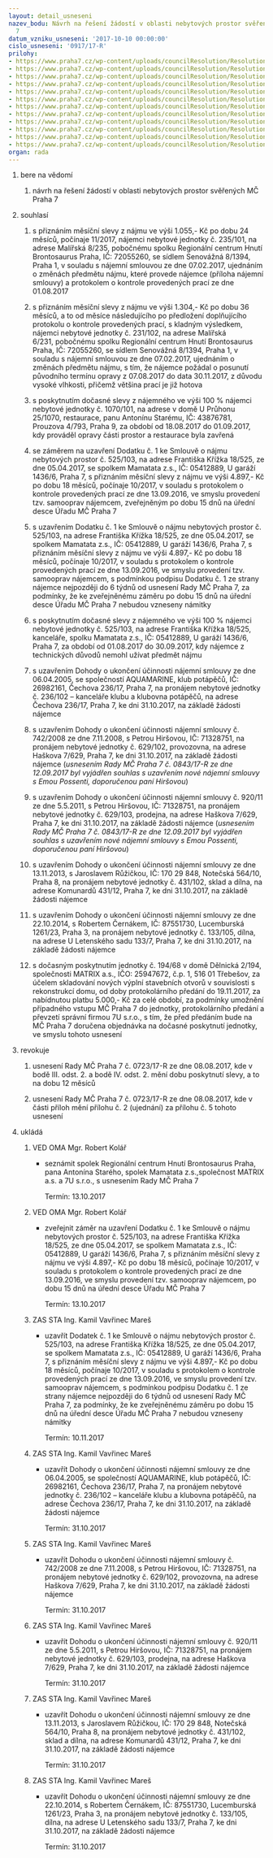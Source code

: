 ```yaml
---
layout: detail_usneseni
nazev_bodu: Návrh na řešení žádostí v oblasti nebytových prostor svěřených MČ Praha
  7
datum_vzniku_usneseni: '2017-10-10 00:00:00'
cislo_usneseni: '0917/17-R'
prilohy:
- https://www.praha7.cz/wp-content/uploads/councilResolution/Resolutions/29565/export/01_NBP20171010~255984.docx
- https://www.praha7.cz/wp-content/uploads/councilResolution/Resolutions/29565/export/02_NBP20171010~255983.pdf
- https://www.praha7.cz/wp-content/uploads/councilResolution/Resolutions/29565/export/03_NBP20171010~255982.pdf
- https://www.praha7.cz/wp-content/uploads/councilResolution/Resolutions/29565/export/04_NBP20171010~255981.pdf
- https://www.praha7.cz/wp-content/uploads/councilResolution/Resolutions/29565/export/05_NBP20171010~255980.docx
- https://www.praha7.cz/wp-content/uploads/councilResolution/Resolutions/29565/export/06_NBP20171010~255979.pdf
- https://www.praha7.cz/wp-content/uploads/councilResolution/Resolutions/29565/export/07_NBP20171010~255978.doc
- https://www.praha7.cz/wp-content/uploads/councilResolution/Resolutions/29565/export/08_NBP20171010~255977.pdf
- https://www.praha7.cz/wp-content/uploads/councilResolution/Resolutions/29565/export/09_NBP20171010~255976.pdf
- https://www.praha7.cz/wp-content/uploads/councilResolution/Resolutions/29565/export/10_NBP20171010~255975.pdf
- https://www.praha7.cz/wp-content/uploads/councilResolution/Resolutions/29565/export/11_NBP20171010~255974.pdf
- https://www.praha7.cz/wp-content/uploads/councilResolution/Resolutions/29565/export/export~295107.pdf
organ: rada
---
```

<ol id="urzList" class="urzList_view"><li class="urzClass1" id=""><span name="1">bere na vědomí</span><ol class="urzOlClass decimal "><li class="urzClass2" id="" style="text-align: left;"><span><p>návrh na řešení žádostí v oblasti nebytových prostor svěřených MČ Praha 7</p></span></li></ol></li><li class="urzClass1" id=""><span name="26">souhlasí</span><ol class="urzOlClass decimal " id=""><li class="urzClass2" id="" style="text-align: left;"><span><p>s přiznáním měsíční slevy z nájmu ve výši 1.055,- Kč po dobu 24 měsíců, počínaje 11/2017, nájemci nebytové jednotky č. 235/101, na adrese Malířská 8/235,&nbsp;pobočnému spolku Regionální centrum Hnutí Brontosaurus Praha, IČ: 72055260, se sídlem Senovážná 8/1394, Praha 1, v souladu s nájemní smlouvou ze dne 07.02.2017, ujednáním o změnách předmětu nájmu, které provede nájemce (příloha nájemní smlouvy) a protokolem o kontrole provedených prací ze dne 01.08.2017<br></p></span></li><li class="urzClass2" id="" style="text-align: left;"><span><p>s přiznáním měsíční slevy z nájmu ve výši 1.304,- Kč po dobu 36 měsíců, a to od měsíce následujícího po předložení doplňujícího protokolu o kontrole provedených prací, s kladným výsledkem, nájemci nebytové jednotky č. 231/102, na adrese Malířská 6/231,&nbsp;pobočnému spolku Regionální centrum Hnutí Brontosaurus Praha, IČ: 72055260, se sídlem Senovážná 8/1394, Praha 1, v souladu s nájemní smlouvou ze dne 07.02.2017, ujednáním o změnách předmětu nájmu, s tím, že nájemce požádal o posunutí původního termínu opravy z 07.08.2017 do data 30.11.2017, z důvodu vysoké vlhkosti, přičemž většina prací je již hotova<br></p></span></li><li class="urzClass2" id="" style="text-align: left;"><span><p>s poskytnutím dočasné slevy z nájemného ve výši 100 % nájemci nebytové jednotky č. 1070/101, na adrese v domě U Průhonu 25/1070, restaurace, panu Antonínu Starému, IČ: 43876781, Prouzova 4/793, Praha 9, za období od 18.08.2017 do 01.09.2017, kdy prováděl opravy části prostor a restaurace byla zavřená</p></span></li><li class="urzClass2" id="" style="text-align: left;"><span><p>se záměrem na uzavření Dodatku č. 1 ke Smlouvě o nájmu nebytových prostor č. 525/103, na adrese Františka Křížka 18/525, ze dne 05.04.2017, se spolkem Mamatata z.s., IČ: 05412889, U garáží 1436/6, Praha 7, s přiznáním měsíční slevy z nájmu ve výši 4.897,- Kč po dobu 18 měsíců, počínaje 10/2017, v souladu s protokolem o kontrole provedených prací ze dne 13.09.2016, ve smyslu provedení tzv. samooprav nájemcem, zveřejněným po dobu 15 dnů na úřední desce Úřadu MČ Praha 7<br></p></span></li><li class="urzClass2" id="" style="text-align: left;"><span><p>s uzavřením Dodatku č. 1 ke Smlouvě o nájmu nebytových prostor č. 525/103, na adrese Františka Křížka 18/525, ze dne 05.04.2017, se spolkem Mamatata z.s., IČ: 05412889, U garáží 1436/6, Praha 7, s přiznáním měsíční slevy z nájmu ve výši 4.897,- Kč po dobu 18 měsíců, počínaje 10/2017, v souladu s protokolem o kontrole provedených prací ze dne 13.09.2016, ve smyslu provedení tzv. samooprav nájemcem, s podmínkou podpisu Dodatku č. 1 ze strany nájemce nejpozději do 6 týdnů od usnesení Rady MČ Praha 7, za podmínky, že ke zveřejněnému záměru po dobu 15 dnů na úřední desce Úřadu MČ Praha 7 nebudou vzneseny námitky</p></span></li><li class="urzClass2" id="" style="text-align: left;"><span><p>s poskytnutím dočasné slevy z nájemného ve výši 100 % nájemci nebytové jednotky č. 525/103, na adrese Františka Křížka 18/525, kanceláře, spolku Mamatata z.s., IČ: 05412889, U garáží 1436/6, Praha 7, za období od 01.08.2017 do 30.09.2017, kdy nájemce z technických důvodů nemohl užívat předmět nájmu<br></p></span></li><li class="urzClass2" id="" style="text-align: left;"><span><p>s uzavřením Dohody o ukončení účinnosti nájemní smlouvy ze dne 06.04.2005, se společností AQUAMARINE, klub potápěčů, IČ: 26982161, Čechova 236/17, Praha 7, na pronájem nebytové jednotky č. 236/102 – kanceláře klubu a klubovna potápěčů, na adrese Čechova 236/17, Praha 7, ke dni 31.10.2017, na základě žádosti nájemce</p></span></li><li class="urzClass2" id="" style="text-align: left;"><span><p>s uzavřením Dohody o ukončení účinnosti nájemní smlouvy č. 742/2008 ze dne 7.11.2008, s Petrou Hiršovou, IČ: 71328751, na pronájem nebytové jednotky č. 629/102, provozovna, na adrese Haškova 7/629, Praha 7, ke dni 31.10.2017, na základě žádosti nájemce (<em>usnesením Rady MČ Praha 7 č. 0843/17-R ze dne 12.09.2017 byl vyjádřen souhlas s uzavřením nové nájemní smlouvy s Emou Possenti, doporučenou paní Hiršovou</em>)<br></p></span></li><li class="urzClass2" id="" style="text-align: left;"><span><p>s uzavřením Dohody o ukončení účinnosti nájemní smlouvy č. 920/11 ze dne 5.5.2011, s Petrou Hiršovou, IČ: 71328751, na pronájem nebytové jednotky č. 629/103, prodejna, na adrese Haškova 7/629, Praha 7, ke dni 31.10.2017, na základě žádosti nájemce (<em>usnesením Rady MČ Praha 7 č. 0843/17-R ze dne 12.09.2017 byl vyjádřen souhlas s uzavřením nové nájemní smlouvy s Emou Possenti, doporučenou paní Hiršovou</em>)<br></p></span></li><li class="urzClass2" id="" style="text-align: left;"><span><p>s uzavřením Dohody o ukončení účinnosti nájemní smlouvy ze dne 13.11.2013, s Jaroslavem Růžičkou, IČ: 170 29 848, Notečská 564/10, Praha 8, na pronájem nebytové jednotky č. 431/102, sklad a dílna, na adrese Komunardů 431/12, Praha 7, ke dni 31.10.2017, na základě žádosti nájemce</p></span></li><li class="urzClass2" id="" style="text-align: left;"><span><p>s uzavřením Dohody o ukončení účinnosti nájemní smlouvy ze dne 22.10.2014, s Robertem Černákem, IČ: 87551730, Lucemburská 1261/23, Praha 3, na pronájem nebytové jednotky č. 133/105, dílna, na adrese U Letenského sadu 133/7, Praha 7, ke dni 31.10.2017, na základě žádosti nájemce</p></span></li><li class="urzClass2" id="" style="text-align: left;"><span><p>s dočasným poskytnutím jednotky č. 194/68 v domě Dělnická 2/194, společnosti MATRIX a.s., IČO: 25947672, č.p. 1, 516 01 Třebešov, za účelem skladování nových výplní stavebních otvorů v souvislosti s rekonstrukcí domu, od doby protokolárního předání do 19.11.2017, za nabídnutou platbu 5.000,- Kč za celé období, za podmínky umožnění případného vstupu MČ Praha 7 do jednotky, protokolárního předání a převzetí správní firmou 7U s.r.o., s tím, že před předáním bude na MČ Praha 7 doručena objednávka na dočasné poskytnutí jednotky, ve smyslu tohoto usnesení</p></span></li></ol></li><li class="urzClass1" id=""><span name="21">revokuje</span><ol class="urzOlClass decimal "><li class="urzClass2" id="" style="text-align: left;"><span><p>usnesení Rady MČ Praha 7 č. 0723/17-R ze dne 08.08.2017, kde v bodě III. odst. 2. a bodě IV. odst. 2. mění dobu poskytnutí slevy, a to na dobu 12 měsíců</p></span></li><li class="urzClass2" id="" style="text-align: left;"><span><p>usnesení Rady MČ Praha 7 č. 0723/17-R ze dne 08.08.2017, kde v části příloh mění přílohu č. 2 (ujednání) za přílohu č. 5 tohoto usnesení<br></p></span></li></ol></li><li class="urzClass1" id="urzUkoly"><span name="1">ukládá</span><ol class="urzOlClass"><li class="urzClass2"><span><p>VED OMA Mgr. Robert Kolář</p></span><ul class="urzUlClass"><li class="urzClass3"><span><p>seznámit spolek Regionální centrum Hnutí Brontosaurus Praha, pana Antonína Starého, spolek Mamatata z.s.,společnost MATRIX a.s. a 7U s.r.o., s usnesením Rady MČ Praha 7</p></span><span class="urzUkolTermin">  Termín:&nbsp;13.10.2017</span></li></ul></li><li class="urzClass2"><span><p>VED OMA Mgr. Robert Kolář</p></span><ul class="urzUlClass"><li class="urzClass3"><span><p>zveřejnit záměr na uzavření Dodatku č. 1 ke Smlouvě o nájmu nebytových prostor č. 525/103, na adrese Františka Křížka 18/525, ze dne 05.04.2017, se spolkem Mamatata z.s., IČ: 05412889, U garáží 1436/6, Praha 7, s přiznáním měsíční slevy z nájmu ve výši 4.897,- Kč po dobu 18 měsíců, počínaje 10/2017, v souladu s protokolem o kontrole provedených prací ze dne 13.09.2016, ve smyslu provedení tzv. samooprav nájemcem, po dobu 15 dnů na úřední desce Úřadu MČ Praha 7</p></span><span class="urzUkolTermin">  Termín:&nbsp;13.10.2017</span></li></ul></li><li class="urzClass2"><span><p>ZAS STA Ing. Kamil Vavřinec Mareš</p></span><ul class="urzUlClass"><li class="urzClass3"><span><p>uzavřít Dodatek č. 1 ke Smlouvě o nájmu nebytových prostor č. 525/103, na adrese Františka Křížka 18/525, ze dne 05.04.2017, se spolkem Mamatata z.s., IČ: 05412889, U garáží 1436/6, Praha 7, s přiznáním měsíční slevy z nájmu ve výši 4.897,- Kč po dobu 18 měsíců, počínaje 10/2017, v souladu s protokolem o kontrole provedených prací ze dne 13.09.2016, ve smyslu provedení tzv. samooprav nájemcem, s podmínkou podpisu Dodatku č. 1 ze strany nájemce nejpozději do 6 týdnů od usnesení Rady MČ Praha 7, za podmínky, že ke zveřejněnému záměru po dobu 15 dnů na úřední desce Úřadu MČ Praha 7 nebudou vzneseny námitky</p></span><span class="urzUkolTermin">  Termín:&nbsp;10.11.2017</span></li></ul></li><li class="urzClass2"><span><p>ZAS STA Ing. Kamil Vavřinec Mareš</p></span><ul class="urzUlClass"><li class="urzClass3"><span><p>uzavřít Dohody o ukončení účinnosti nájemní smlouvy ze dne 06.04.2005, se společností AQUAMARINE, klub potápěčů, IČ: 26982161, Čechova 236/17, Praha 7, na pronájem nebytové jednotky č. 236/102 – kanceláře klubu a klubovna potápěčů, na adrese Čechova 236/17, Praha 7, ke dni 31.10.2017, na základě žádosti nájemce</p></span><span class="urzUkolTermin">  Termín:&nbsp;31.10.2017</span></li></ul></li><li class="urzClass2"><span><p>ZAS STA Ing. Kamil Vavřinec Mareš</p></span><ul class="urzUlClass"><li class="urzClass3"><span><p>uzavřít Dohodu o ukončení účinnosti nájemní smlouvy č. 742/2008 ze dne 7.11.2008, s Petrou Hiršovou, IČ: 71328751, na pronájem nebytové jednotky č. 629/102, provozovna, na adrese Haškova 7/629, Praha 7, ke dni 31.10.2017, na základě žádosti nájemce</p></span><span class="urzUkolTermin">  Termín:&nbsp;31.10.2017</span></li></ul></li><li class="urzClass2"><span><p>ZAS STA Ing. Kamil Vavřinec Mareš</p></span><ul class="urzUlClass"><li class="urzClass3"><span><p>uzavřít Dohodu o ukončení účinnosti nájemní smlouvy č. 920/11 ze dne 5.5.2011, s Petrou Hiršovou, IČ: 71328751, na pronájem nebytové jednotky č. 629/103, prodejna, na adrese Haškova 7/629, Praha 7, ke dni 31.10.2017, na základě žádosti nájemce</p></span><span class="urzUkolTermin">  Termín:&nbsp;31.10.2017</span></li></ul></li><li class="urzClass2"><span><p>ZAS STA Ing. Kamil Vavřinec Mareš</p></span><ul class="urzUlClass"><li class="urzClass3"><span><p>uzavřít Dohodu o ukončení účinnosti nájemní smlouvy ze dne 13.11.2013, s Jaroslavem Růžičkou, IČ: 170 29 848, Notečská 564/10, Praha 8, na pronájem nebytové jednotky č. 431/102, sklad a dílna, na adrese Komunardů 431/12, Praha 7, ke dni 31.10.2017, na základě žádosti nájemce</p></span><span class="urzUkolTermin">  Termín:&nbsp;31.10.2017</span></li></ul></li><li class="urzClass2"><span><p>ZAS STA Ing. Kamil Vavřinec Mareš</p></span><ul class="urzUlClass"><li class="urzClass3"><span><p>uzavřít Dohodu o ukončení účinnosti nájemní smlouvy ze dne 22.10.2014, s Robertem Černákem, IČ: 87551730, Lucemburská 1261/23, Praha 3, na pronájem nebytové jednotky č. 133/105, dílna, na adrese U Letenského sadu 133/7, Praha 7, ke dni 31.10.2017, na základě žádosti nájemce</p></span><span class="urzUkolTermin">  Termín:&nbsp;31.10.2017</span></li></ul></li></ol></li></ol>